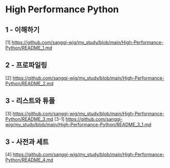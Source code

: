 # High Performance Python

## 1 - 이해하기
[1] https://github.com/sanggi-wjg/my_study/blob/main/High-Performance-Python/README_1.md

## 2 - 프로파일링
[2] https://github.com/sanggi-wjg/my_study/blob/main/High-Performance-Python/README_2.md

## 3 - 리스트와 튜플
[3] https://github.com/sanggi-wjg/my_study/blob/main/High-Performance-Python/README_3.md
[3-1] https://github.com/sanggi-wjg/my_study/blob/main/High-Performance-Python/README_3_1.md

## 3 - 사전과 세트
[4] https://github.com/sanggi-wjg/my_study/blob/main/High-Performance-Python/README_4.md
